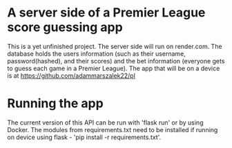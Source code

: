 # A server side of a Premier League score guessing app 
This is a yet unfinished project. The server side will run on render.com. The database holds the users information (such as their username, password(hashed), and their scores) and the bet information (everyone gets to guess each game in a Premier League). The app that will be on a device is at https://github.com/adammarszalek22/pl

# Running the app
The current version of this API can be run with 'flask run' or by using Docker. The modules from requirements.txt need to be installed if running on device using flask - 'pip install -r requirements.txt'.